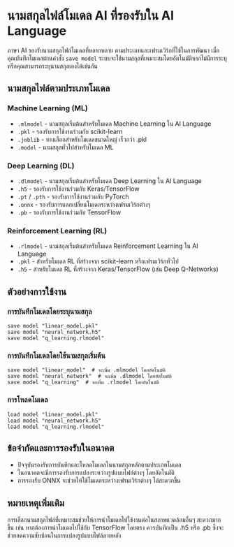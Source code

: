 
# นามสกุลไฟล์โมเดล AI ที่รองรับใน AI Language

ภาษา AI รองรับนามสกุลไฟล์โมเดลที่หลากหลาย ตามประเภทและเฟรมเวิร์กที่ใช้ในการพัฒนา เมื่อคุณบันทึกโมเดลผ่านคำสั่ง `save model` ระบบจะใช้นามสกุลที่เหมาะสมโดยอัตโนมัติหากไม่มีการระบุ หรือคุณสามารถระบุนามสกุลเองได้เช่นกัน

## นามสกุลไฟล์ตามประเภทโมเดล

### Machine Learning (ML)
- `.mlmodel` - นามสกุลเริ่มต้นสำหรับโมเดล Machine Learning ใน AI Language
- `.pkl` - รองรับการใช้งานร่วมกับ scikit-learn
- `.joblib` - ทางเลือกสำหรับโมเดลขนาดใหญ่ เร็วกว่า .pkl
- `.model` - นามสกุลทั่วไปสำหรับโมเดล ML

### Deep Learning (DL)
- `.dlmodel` - นามสกุลเริ่มต้นสำหรับโมเดล Deep Learning ใน AI Language
- `.h5` - รองรับการใช้งานร่วมกับ Keras/TensorFlow
- `.pt` / `.pth` - รองรับการใช้งานร่วมกับ PyTorch
- `.onnx` - รองรับการแลกเปลี่ยนโมเดลระหว่างเฟรมเวิร์กต่างๆ
- `.pb` - รองรับการใช้งานร่วมกับ TensorFlow

### Reinforcement Learning (RL)
- `.rlmodel` - นามสกุลเริ่มต้นสำหรับโมเดล Reinforcement Learning ใน AI Language
- `.pkl` - สำหรับโมเดล RL ที่สร้างจาก scikit-learn หรือเฟรมเวิร์กทั่วไป
- `.h5` - สำหรับโมเดล RL ที่สร้างจาก Keras/TensorFlow (เช่น Deep Q-Networks)

## ตัวอย่างการใช้งาน

### การบันทึกโมเดลโดยระบุนามสกุล
```
save model "linear_model.pkl"
save model "neural_network.h5"
save model "q_learning.rlmodel"
```

### การบันทึกโมเดลโดยใช้นามสกุลเริ่มต้น
```
save model "linear_model"  # จะเพิ่ม .mlmodel โดยอัตโนมัติ
save model "neural_network"  # จะเพิ่ม .dlmodel โดยอัตโนมัติ
save model "q_learning"  # จะเพิ่ม .rlmodel โดยอัตโนมัติ
```

### การโหลดโมเดล
```
load model "linear_model.pkl"
load model "neural_network.h5"
load model "q_learning.rlmodel"
```

## ข้อจำกัดและการรองรับในอนาคต

- ปัจจุบันรองรับการบันทึกและโหลดโมเดลในนามสกุลหลักตามประเภทโมเดล
- ในอนาคตจะมีการรองรับการแปลงระหว่างรูปแบบไฟล์ต่างๆ โดยอัตโนมัติ
- การรองรับ ONNX จะช่วยให้ใช้โมเดลระหว่างเฟรมเวิร์กต่างๆ ได้สะดวกขึ้น

## หมายเหตุเพิ่มเติม

การเลือกนามสกุลไฟล์ที่เหมาะสมช่วยให้การนำโมเดลไปใช้งานต่อในสภาพแวดล้อมอื่นๆ สะดวกมากขึ้น เช่น หากต้องการนำโมเดลไปใช้กับ TensorFlow โดยตรง ควรบันทึกเป็น .h5 หรือ .pb ซึ่งจะช่วยลดความซับซ้อนในการแปลงรูปแบบไฟล์ภายหลัง
